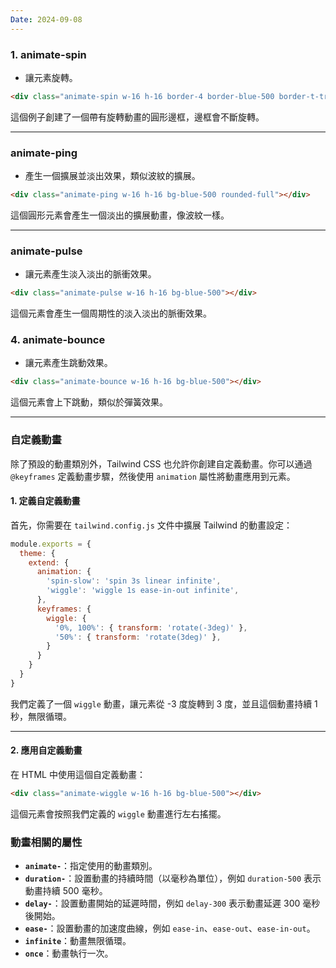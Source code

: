 ```yaml
---
Date: 2024-09-08
---
```

### 1. animate-spin
- 讓元素旋轉。

```html
<div class="animate-spin w-16 h-16 border-4 border-blue-500 border-t-transparent rounded-full"></div>
```

這個例子創建了一個帶有旋轉動畫的圓形邊框，邊框會不斷旋轉。

---
### animate-ping
- 產生一個擴展並淡出效果，類似波紋的擴展。

```html
<div class="animate-ping w-16 h-16 bg-blue-500 rounded-full"></div>
```

這個圓形元素會產生一個淡出的擴展動畫，像波紋一樣。

---
### animate-pulse
- 讓元素產生淡入淡出的脈衝效果。

```html
<div class="animate-pulse w-16 h-16 bg-blue-500"></div>
```

這個元素會產生一個周期性的淡入淡出的脈衝效果。
### 4. animate-bounce
- 讓元素產生跳動效果。
  
```html
<div class="animate-bounce w-16 h-16 bg-blue-500"></div>
```

這個元素會上下跳動，類似於彈簧效果。

---
### 自定義動畫
除了預設的動畫類別外，Tailwind CSS 也允許你創建自定義動畫。你可以通過 `@keyframes` 定義動畫步驟，然後使用 `animation` 屬性將動畫應用到元素。
#### 1. 定義自定義動畫
首先，你需要在 `tailwind.config.js` 文件中擴展 Tailwind 的動畫設定：

```js
module.exports = {
  theme: {
    extend: {
      animation: {
        'spin-slow': 'spin 3s linear infinite',
        'wiggle': 'wiggle 1s ease-in-out infinite',
      },
      keyframes: {
        wiggle: {
          '0%, 100%': { transform: 'rotate(-3deg)' },
          '50%': { transform: 'rotate(3deg)' },
        }
      }
    }
  }
}
```

我們定義了一個 `wiggle` 動畫，讓元素從 -3 度旋轉到 3 度，並且這個動畫持續 1 秒，無限循環。

---
#### 2. 應用自定義動畫
在 HTML 中使用這個自定義動畫：

```html
<div class="animate-wiggle w-16 h-16 bg-blue-500"></div>
```

這個元素會按照我們定義的 `wiggle` 動畫進行左右搖擺。
### 動畫相關的屬性
- **`animate-`**：指定使用的動畫類別。
- **`duration-`**：設置動畫的持續時間（以毫秒為單位），例如 `duration-500` 表示動畫持續 500 毫秒。
- **`delay-`**：設置動畫開始的延遲時間，例如 `delay-300` 表示動畫延遲 300 毫秒後開始。
- **`ease-`**：設置動畫的加速度曲線，例如 `ease-in`、`ease-out`、`ease-in-out`。
- **`infinite`**：動畫無限循環。
- **`once`**：動畫執行一次。